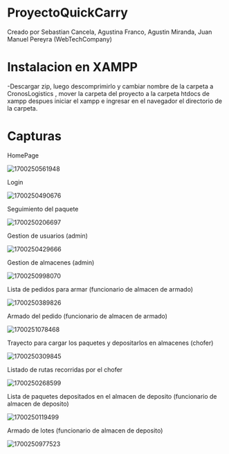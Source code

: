 # ProyectoQuickCarry
Creado por Sebastian Cancela, Agustina Franco, Agustin Miranda, Juan Manuel Pereyra
(WebTechCompany)

# Instalacion en XAMPP
-Descargar zip, luego descomprimirlo y cambiar nombre de la carpeta a CronosLogistics , mover la carpeta del proyecto a la carpeta htdocs de xampp despues iniciar el xampp e ingresar en el navegador el directorio de la carpeta.

# Capturas

HomePage

![1700250561948](https://github.com/Agustin15/ProyectoQuickCarry/assets/60082275/88175329-7ff6-4085-b6cc-b3107c9a7fbb)


Login      

![1700250490676](https://github.com/Agustin15/ProyectoQuickCarry/assets/60082275/ba4d7e3b-b60a-4b19-ad17-45d785bd7268)

Seguimiento del paquete

![1700250206697](https://github.com/Agustin15/ProyectoQuickCarry/assets/60082275/da01c170-5c42-48e3-8292-883e391e7a8d)

Gestion de usuarios (admin)

![1700250429666](https://github.com/Agustin15/ProyectoQuickCarry/assets/60082275/bbd7de6f-7703-4225-a3e4-5830f582726d)

Gestion de almacenes (admin)

![1700250998070](https://github.com/Agustin15/ProyectoQuickCarry/assets/60082275/fb9d65bd-84e3-478b-a007-4111ebb6ad84)


Lista de pedidos para armar (funcionario de almacen de armado)

![1700250389826](https://github.com/Agustin15/ProyectoQuickCarry/assets/60082275/d083465e-08a8-4792-a9ee-714daf36bb73)


Armado del pedido (funcionario de almacen de armado)

![1700251078468](https://github.com/Agustin15/ProyectoQuickCarry/assets/60082275/2c912773-dd53-4e49-a495-8983c7aea5ce)


Trayecto para cargar los paquetes y depositarlos en almacenes (chofer)

![1700250309845](https://github.com/Agustin15/ProyectoQuickCarry/assets/60082275/4e98ea21-38ec-4288-b6bf-e6f835d61d94)

Listado de rutas recorridas por el chofer

![1700250268599](https://github.com/Agustin15/ProyectoQuickCarry/assets/60082275/c4893dd1-0598-4d79-ac48-9471963055e4)

Lista de paquetes depositados en el almacen de deposito (funcionario de almacen de deposito)

![1700250119499](https://github.com/Agustin15/ProyectoQuickCarry/assets/60082275/985c9d7e-602d-490c-a868-dd6097348a3b)

Armado de lotes (funcionario de almacen de deposito)

![1700250977523](https://github.com/Agustin15/ProyectoQuickCarry/assets/60082275/53a9cea8-9cda-4bff-a534-806c023ac92c)




